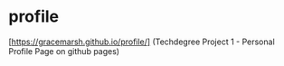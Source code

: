 # profile
[https://gracemarsh.github.io/profile/] (Techdegree Project 1 - Personal Profile Page on github pages)
